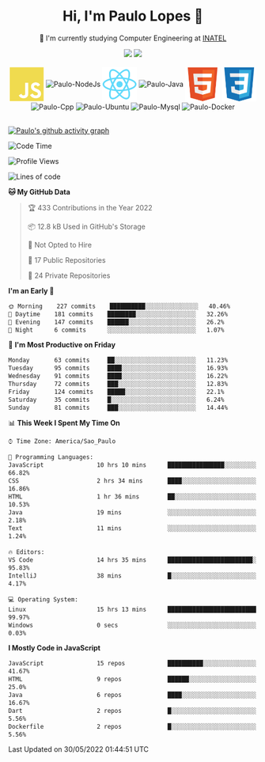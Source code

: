 <div>
  <h1 align="center" > Hi, I'm Paulo Lopes 👋 </h1>
  <p align="center" >🔭 I'm currently studying Computer Engineering at <a href="https://inatel.br/home/" target="_blank">INATEL</a>
  
  </p>
  <div align="center"> 
  <a href="https://www.instagram.com/paulotc1999/" target="_blank"><img src="https://img.shields.io/badge/-Instagram-%23E4405F?style=for-the-badge&logo=instagram&logoColor=white" target="_blank"></a>
  <a href="https://www.linkedin.com/in/paulotc1999/" target="_blank"><img src="https://img.shields.io/badge/-LinkedIn-%230077B5?style=for-the-badge&logo=linkedin&logoColor=white" target="_blank"></a> 
</div>
  
 <div style="display: inline_block" align="center"><br>
  <img align="center" alt="Paulo-Js" height="70" width="70" src="https://raw.githubusercontent.com/devicons/devicon/master/icons/javascript/javascript-plain.svg">
  <img align="center" alt="Paulo-NodeJs" height="70" width="70" src="https://cdn.jsdelivr.net/gh/devicons/devicon/icons/nodejs/nodejs-plain.svg">
  <img align="center" alt="Paulo-React" height="70" width="70" src="https://raw.githubusercontent.com/devicons/devicon/master/icons/react/react-original.svg">
  <img align="center" alt="Paulo-Java" height="70" width="70" src="https://cdn.jsdelivr.net/gh/devicons/devicon/icons/java/java-original.svg">
  <img align="center" alt="Paulo-HTML" height="70" width="70" src="https://raw.githubusercontent.com/devicons/devicon/master/icons/html5/html5-original.svg">
  <img align="center" alt="Paulo-CSS" height="70" width="70" src="https://raw.githubusercontent.com/devicons/devicon/master/icons/css3/css3-original.svg">
  <img align="center" alt="Paulo-Cpp" height="70" width="70" src="https://cdn.jsdelivr.net/gh/devicons/devicon/icons/cplusplus/cplusplus-original.svg">
  <img align="center" alt="Paulo-Ubuntu" height="70" width="70" src="https://cdn.jsdelivr.net/gh/devicons/devicon/icons/ubuntu/ubuntu-plain.svg">
  <img align="center" alt="Paulo-Mysql" height="70" width="70" src="https://cdn.jsdelivr.net/gh/devicons/devicon/icons/mysql/mysql-original.svg">
  <img align="center" alt="Paulo-Docker" height="70" width="70" src="https://cdn.jsdelivr.net/gh/devicons/devicon/icons/docker/docker-plain.svg">
  
</div>
</a>

</br>

[![Paulo's github activity graph](https://activity-graph.herokuapp.com/graph?username=paulotc1999&theme=chartreuse-dark)](https://github.com/ashutosh00710/github-readme-activity-graph)

<div>

<!--START_SECTION:waka-->
![Code Time](http://img.shields.io/badge/Code%20Time-136%20hrs%2024%20mins-blue)

![Profile Views](http://img.shields.io/badge/Profile%20Views-3-blue)

![Lines of code](https://img.shields.io/badge/From%20Hello%20World%20I%27ve%20Written-919%20Thousand%20lines%20of%20code-blue)

**🐱 My GitHub Data** 

> 🏆 433 Contributions in the Year 2022
 > 
> 📦 12.8 kB Used in GitHub's Storage 
 > 
> 🚫 Not Opted to Hire
 > 
> 📜 17 Public Repositories 
 > 
> 🔑 24 Private Repositories  
 > 
**I'm an Early 🐤** 

```text
🌞 Morning    227 commits    ██████████░░░░░░░░░░░░░░░   40.46% 
🌆 Daytime    181 commits    ████████░░░░░░░░░░░░░░░░░   32.26% 
🌃 Evening    147 commits    ██████░░░░░░░░░░░░░░░░░░░   26.2% 
🌙 Night      6 commits      ░░░░░░░░░░░░░░░░░░░░░░░░░   1.07%

```
📅 **I'm Most Productive on Friday** 

```text
Monday       63 commits     ██░░░░░░░░░░░░░░░░░░░░░░░   11.23% 
Tuesday      95 commits     ████░░░░░░░░░░░░░░░░░░░░░   16.93% 
Wednesday    91 commits     ████░░░░░░░░░░░░░░░░░░░░░   16.22% 
Thursday     72 commits     ███░░░░░░░░░░░░░░░░░░░░░░   12.83% 
Friday       124 commits    █████░░░░░░░░░░░░░░░░░░░░   22.1% 
Saturday     35 commits     █░░░░░░░░░░░░░░░░░░░░░░░░   6.24% 
Sunday       81 commits     ███░░░░░░░░░░░░░░░░░░░░░░   14.44%

```


📊 **This Week I Spent My Time On** 

```text
⌚︎ Time Zone: America/Sao_Paulo

💬 Programming Languages: 
JavaScript               10 hrs 10 mins      ████████████████░░░░░░░░░   66.82% 
CSS                      2 hrs 34 mins       ████░░░░░░░░░░░░░░░░░░░░░   16.86% 
HTML                     1 hr 36 mins        ██░░░░░░░░░░░░░░░░░░░░░░░   10.53% 
Java                     19 mins             ░░░░░░░░░░░░░░░░░░░░░░░░░   2.18% 
Text                     11 mins             ░░░░░░░░░░░░░░░░░░░░░░░░░   1.24%

🔥 Editors: 
VS Code                  14 hrs 35 mins      ████████████████████████░   95.83% 
IntelliJ                 38 mins             █░░░░░░░░░░░░░░░░░░░░░░░░   4.17%

💻 Operating System: 
Linux                    15 hrs 13 mins      █████████████████████████   99.97% 
Windows                  0 secs              ░░░░░░░░░░░░░░░░░░░░░░░░░   0.03%

```

**I Mostly Code in JavaScript** 

```text
JavaScript               15 repos            ██████████░░░░░░░░░░░░░░░   41.67% 
HTML                     9 repos             ██████░░░░░░░░░░░░░░░░░░░   25.0% 
Java                     6 repos             ████░░░░░░░░░░░░░░░░░░░░░   16.67% 
Dart                     2 repos             █░░░░░░░░░░░░░░░░░░░░░░░░   5.56% 
Dockerfile               2 repos             █░░░░░░░░░░░░░░░░░░░░░░░░   5.56%

```



 Last Updated on 30/05/2022 01:44:51 UTC
<!--END_SECTION:waka-->


